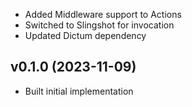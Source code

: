 * Added Middleware support to Actions
* Switched to Slingshot for invocation
* Updated Dictum dependency

## v0.1.0 (2023-11-09)
* Built initial implementation

